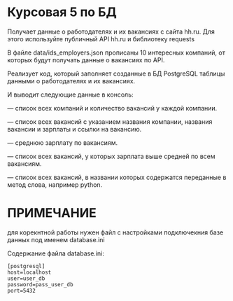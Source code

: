 # Курсовая 5 по БД

Получает данные о работодателях и их вакансиях с сайта hh.ru. Для этого используйте публичный API hh.ru и библиотеку 
requests

В файле data/ids_employers.json прописаны 10 интересных  компаний, от которых  будут получать данные о вакансиях по API.

Реализует код, который заполняет созданные в БД PostgreSQL таблицы данными о работодателях и их вакансиях.

И выводит следующие данные в консоль:

— список всех компаний и количество вакансий у каждой компании.

— список всех вакансий с указанием названия компании, названия вакансии и зарплаты и ссылки на вакансию.

— среднюю зарплату по вакансиям.

— список всех вакансий, у которых зарплата выше средней по всем вакансиям.

— список всех вакансий, в названии которых содержатся переданные в метод слова, например python.

# ПРИМЕЧАНИЕ 

 для корекнтной работы нужен файл с настройками подключекния базе данных под именем database.ini

 Содержание файла database.ini: 
 
```
[postgresql]
host=localhost
user=user_db
password=pass_user_db
port=5432
```

